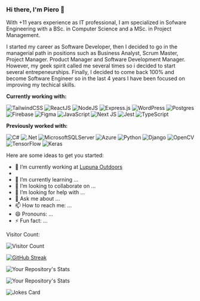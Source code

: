 ### Hi there, I'm Piero 👋

With +11 years experience as IT professional, I am specialized in Sofware Engineering with a BSc. in Computer Science and a MSc. in Project Management.

I started my career as Software Developer, then I decided to go in the managerial path in positions such as Business Analyst, Scrum Master, Project Manager. Product Manager and Software Development Manager. However, my geek spirit called me several times so i decided to start several entrepeneurships. Finally, I decided to come back 100% and become Software Engineer so in the last 4 years I have been focused on improving my techical skills.

**Currently working with:**

![TailwindCSS](https://img.shields.io/badge/Tailwind%20CSS-3490dc?style=for-the-badge&logo=tailwindcss&logoColor=white)
![ReactJS](https://img.shields.io/badge/React-000?style=for-the-badge&logo=react&logoColor=61DBFB)
![NodeJS](https://img.shields.io/badge/node.js-6DA55F?style=for-the-badge&logo=node.js&logoColor=white)
![Express.js](https://img.shields.io/badge/express.js-%23404d59.svg?style=for-the-badge&logo=express&logoColor=%2361DAFB)
![WordPress](https://img.shields.io/badge/WordPress-%23117AC9.svg?style=for-the-badge&logo=WordPress&logoColor=white)
![Postgres](https://img.shields.io/badge/postgres-%23316192.svg?style=for-the-badge&logo=postgresql&logoColor=white)
![Firebase](https://img.shields.io/badge/firebase-%23039BE5.svg?style=for-the-badge&logo=firebase)
![Figma](https://img.shields.io/badge/figma-%23F24E1E.svg?style=for-the-badge&logo=figma&logoColor=white)
![JavaScript](https://img.shields.io/badge/javascript-%23323330.svg?style=for-the-badge&logo=javascript&logoColor=%23F7DF1E)
![Next JS](https://img.shields.io/badge/Next-black?style=for-the-badge&logo=next.js&logoColor=white)
![Jest](https://img.shields.io/badge/-jest-%23C21325?style=for-the-badge&logo=jest&logoColor=white)
![TypeScript](https://img.shields.io/badge/typescript-%23007ACC.svg?style=for-the-badge&logo=typescript&logoColor=white)

**Previously worked with:**

![C#](https://img.shields.io/badge/c%23-%23239120.svg?style=for-the-badge&logo=c-sharp&logoColor=white)
![.Net](https://img.shields.io/badge/.NET-5C2D91?style=for-the-badge&logo=.net&logoColor=white)
![MicrosoftSQLServer](https://img.shields.io/badge/Microsoft%20SQL%20Sever-CC2927?style=for-the-badge&logo=microsoft%20sql%20server&logoColor=white)
![Azure](https://img.shields.io/badge/azure-%230072C6.svg?style=for-the-badge&logo=microsoftazure&logoColor=white)
![Python](https://img.shields.io/badge/python-3670A0?style=for-the-badge&logo=python&logoColor=ffdd54)
![Django](https://img.shields.io/badge/django-%23092E20.svg?style=for-the-badge&logo=django&logoColor=white)
![OpenCV](https://img.shields.io/badge/opencv-%23white.svg?style=for-the-badge&logo=opencv&logoColor=white)
![TensorFlow](https://img.shields.io/badge/TensorFlow-%23FF6F00.svg?style=for-the-badge&logo=TensorFlow&logoColor=white)
![Keras](https://img.shields.io/badge/Keras-%23D00000.svg?style=for-the-badge&logo=Keras&logoColor=white)

Here are some ideas to get you started:

- 🔭 I’m currently working at [Lupuna Outdoors](https://lupunaoutdoors.com/)
- 
- 🌱 I’m currently learning ...
- 👯 I’m looking to collaborate on ...
- 🤔 I’m looking for help with ...
- 💬 Ask me about ...
- 📫 How to reach me: ...
- 😄 Pronouns: ...
- ⚡ Fun fact: ...

Visitor Count:

![Visitor Count](https://profile-counter.glitch.me/pieroguerrero/count.svg)

[![GitHub Streak](http://github-readme-streak-stats.herokuapp.com?user=pieroguerrero&theme=blood&hide_border=false)](https://git.io/streak-stats)

![Your Repository's Stats](https://github-readme-stats.vercel.app/api?username=pieroguerrero&show_icons=true)

![Your Repository's Stats](https://github-readme-stats.vercel.app/api/top-langs/?username=pieroguerrero&theme=blue-green)

![Jokes Card](https://readme-jokes.vercel.app/api)


